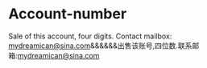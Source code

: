 # Account-number
Sale of this account, four digits. Contact mailbox: mydreamican@sina.com&amp;&amp;&amp;&amp;&amp;&amp;出售该账号,四位数.联系邮箱:mydreamican@sina.com
